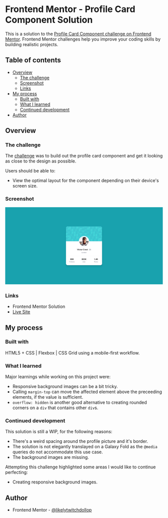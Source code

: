 # Frontend Mentor - Profile Card Component Solution

This is a solution to the [Profile Card Component challenge on Frontend Mentor](https://www.frontendmentor.io/challenges/profile-card-component-cfArpWshJ). Frontend Mentor challenges help you improve your coding skills by building realistic projects.

## Table of contents

- [Overview](#overview)
  - [The challenge](#the-challenge)
  - [Screenshot](#screenshot)
  - [Links](#links)
- [My process](#my-process)
  - [Built with](#built-with)
  - [What I learned](#what-i-learned)
  - [Continued development](#continued-development)
- [Author](#author)

## Overview

### The challenge

The [challenge](https://www.frontendmentor.io/challenges/profile-card-component-cfArpWshJ) was to build out the profile card component and get it looking as close to the design as possible.

Users should be able to:

- View the optimal layout for the component depending on their device's screen size.

### Screenshot

![My Solution](./solution.png)

### Links

- Frontend Mentor Solution
- [Live Site](https://frontend-mentor-newbie-projects.github.io/profile-card-component/)

## My process

### Built with

HTML5 + CSS | Flexbox | CSS Grid using a mobile-first workflow.

### What I learned

Major learnings while working on this project were:

- Responsive background images can be a bit tricky.
- Calling `margin-top` can move the affected element above the preceeding elements, if the value is sufficient.
- `overflow: hidden` is another good alternative to creating rounded corners on a `div` that contains other `div`s.

### Continued development

This solution is still a WIP, for the following reasons:

- There's a weird spacing around the profile picture and it's border.
- The solution is not elegantly translayed on a Galaxy Fold as the `@media` queries do not accommodate this use case.
- The background images are missing.

Attempting this challenge highlighted some areas I would like to continue perfecting:

- Creating responsive background images.

## Author

- Frontend Mentor - [@likelytwitchdollop](https://www.frontendmentor.io/profile/likelytwitchdollop)
